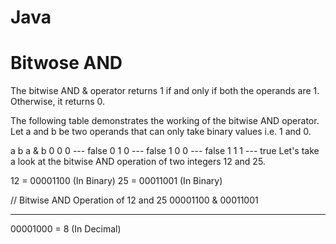 # Java


# Bitwose AND

The bitwise AND & operator returns 1 if and only if both the operands are 1. Otherwise, it returns 0.

The following table demonstrates the working of the bitwise AND operator. Let a and b be two operands that can only take binary values i.e. 1 and 0.

a	b	a & b
0	0	0  --- false
0	1	0  --- false
1	0	0  --- false
1	1	1  --- true
Let's take a look at the bitwise AND operation of two integers 12 and 25.

12 = 00001100 (In Binary)
25 = 00011001 (In Binary)

// Bitwise AND Operation of 12 and 25
   00001100
 & 00011001
____________
   00001000 = 8 (In Decimal)
